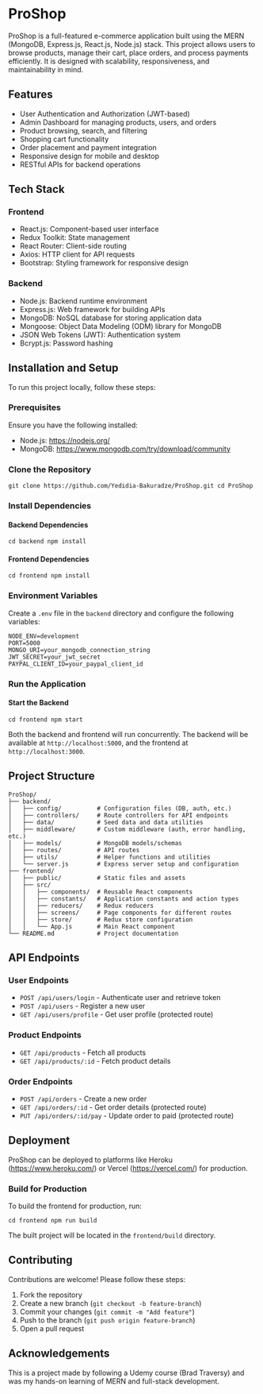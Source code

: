 # ProShop

ProShop is a full-featured e-commerce application built using the MERN (MongoDB, Express.js, React.js, Node.js) stack. This project allows users to browse products, manage their cart, place orders, and process payments efficiently. It is designed with scalability, responsiveness, and maintainability in mind.

## Features

- User Authentication and Authorization (JWT-based)
- Admin Dashboard for managing products, users, and orders
- Product browsing, search, and filtering
- Shopping cart functionality
- Order placement and payment integration
- Responsive design for mobile and desktop
- RESTful APIs for backend operations

## Tech Stack

### Frontend
- React.js: Component-based user interface
- Redux Toolkit: State management
- React Router: Client-side routing
- Axios: HTTP client for API requests
- Bootstrap: Styling framework for responsive design

### Backend
- Node.js: Backend runtime environment
- Express.js: Web framework for building APIs
- MongoDB: NoSQL database for storing application data
- Mongoose: Object Data Modeling (ODM) library for MongoDB
- JSON Web Tokens (JWT): Authentication system
- Bcrypt.js: Password hashing

## Installation and Setup

To run this project locally, follow these steps:

### Prerequisites
Ensure you have the following installed:
- Node.js: https://nodejs.org/
- MongoDB: https://www.mongodb.com/try/download/community

### Clone the Repository
```
git clone https://github.com/Yedidia-Bakuradze/ProShop.git cd ProShop
```

### Install Dependencies

#### Backend Dependencies
```
cd backend npm install
```

#### Frontend Dependencies
```
cd frontend npm install
```

### Environment Variables
Create a `.env` file in the `backend` directory and configure the following variables:
```
NODE_ENV=development
PORT=5000
MONGO_URI=your_mongodb_connection_string
JWT_SECRET=your_jwt_secret
PAYPAL_CLIENT_ID=your_paypal_client_id
```


### Run the Application

#### Start the Backend
```
cd frontend npm start
```


Both the backend and frontend will run concurrently. The backend will be available at `http://localhost:5000`, and the frontend at `http://localhost:3000`.

## Project Structure
```
ProShop/
├── backend/
│   ├── config/          # Configuration files (DB, auth, etc.)
│   ├── controllers/     # Route controllers for API endpoints
│   ├── data/            # Seed data and data utilities
│   ├── middleware/      # Custom middleware (auth, error handling, etc.)
│   ├── models/          # MongoDB models/schemas
│   ├── routes/          # API routes
│   ├── utils/           # Helper functions and utilities
│   └── server.js        # Express server setup and configuration
├── frontend/
│   ├── public/          # Static files and assets
│   ├── src/
│   │   ├── components/  # Reusable React components
│   │   ├── constants/   # Application constants and action types
│   │   ├── reducers/    # Redux reducers
│   │   ├── screens/     # Page components for different routes
│   │   ├── store/       # Redux store configuration
│   │   └── App.js       # Main React component
└── README.md            # Project documentation
```

## API Endpoints

### User Endpoints
- `POST /api/users/login` - Authenticate user and retrieve token
- `POST /api/users` - Register a new user
- `GET /api/users/profile` - Get user profile (protected route)

### Product Endpoints
- `GET /api/products` - Fetch all products
- `GET /api/products/:id` - Fetch product details

### Order Endpoints
- `POST /api/orders` - Create a new order
- `GET /api/orders/:id` - Get order details (protected route)
- `PUT /api/orders/:id/pay` - Update order to paid (protected route)

## Deployment

ProShop can be deployed to platforms like Heroku (https://www.heroku.com/) or Vercel (https://vercel.com/) for production.

### Build for Production
To build the frontend for production, run:
```
cd frontend npm run build
```

The built project will be located in the `frontend/build` directory.

## Contributing

Contributions are welcome! Please follow these steps:

1. Fork the repository
2. Create a new branch (`git checkout -b feature-branch`)
3. Commit your changes (`git commit -m "Add feature"`)
4. Push to the branch (`git push origin feature-branch`)
5. Open a pull request


## Acknowledgements

This is a project made by following a Udemy course (Brad Traversy) and was my hands-on learning of MERN and full-stack development.
